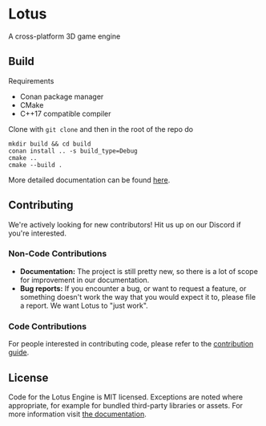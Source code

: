 # Lotus

A cross-platform 3D game engine

## Build

Requirements
- Conan package manager
- CMake
- C++17 compatible compiler

Clone with `git clone` and then in the root of the repo do
```shell script
mkdir build && cd build
conan install .. -s build_type=Debug
cmake ..
cmake --build .
```
More detailed documentation can be found [here](https://gds.sntiitk.in/lotus/manual/install.html).

## Contributing

We're actively looking for new contributors! Hit us up on our Discord if you're interested.

### Non-Code Contributions

- **Documentation:** The project is still pretty new, so there is a lot of scope for improvement in our documentation.
- **Bug reports:** If you encounter a bug, or want to request a feature, or something doesn't work the way that you would expect it to, please file a report. We want Lotus to "just work".

### Code Contributions

For people interested in contributing code, please refer to the [contribution guide](CONTRIBUTING.md).

## License

Code for the Lotus Engine is MIT licensed. Exceptions are noted where appropriate, for example for bundled third-party 
libraries or assets. For more information visit [the documentation](https://gds.sntiitk.in/lotus/manual/thirdparty.html).
